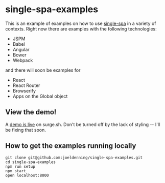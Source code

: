 # single-spa-examples
This is an example of examples on how to use [single-spa](https://github.com/joeldenning/single-spa) in a variety of contexts. Right now there are examples with the following technologies:

- JSPM
- Babel
- Angular
- Bower
- Webpack

and there will soon be examples for

- React
- React Router
- Browserify
- Apps on the Global object

## View the demo!
A [demo is live](http://single-spa.surge.sh) on surge.sh. Don't be turned off by the lack of styling -- I'll be fixing that soon.

## How to get the examples running locally
```
git clone git@github.com:joeldenning/single-spa-examples.git
cd single-spa-examples
npm run setup
npm start
open localhost:8000
```
